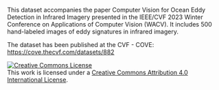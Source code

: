 This dataset accompanies the paper Computer Vision for Ocean Eddy Detection in Infrared Imagery presented in the IEEE/CVF 2023 Winter Conference on Applications of Computer Vision (WACV). It includes 500 hand-labeled images of eddy signatures in infrared imagery.

The dataset has been published at the CVF - COVE: https://cove.thecvf.com/datasets/882

<a rel="license" href="http://creativecommons.org/licenses/by/4.0/"><img alt="Creative Commons License" style="border-width:0" src="https://i.creativecommons.org/l/by/4.0/88x31.png" /></a><br />This work is licensed under a <a rel="license" href="http://creativecommons.org/licenses/by/4.0/">Creative Commons Attribution 4.0 International License</a>.
